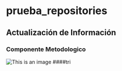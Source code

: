 # prueba_repositories

## Actualización de Información

### Componente Metodologico

![This is an image](https://myoctocat.com/assets/images/base-octocat.svg)
####tri
